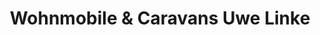 ---
title: "Wohnmobile & Caravans Uwe Linke"
url: /hornstorf/wohnmobile-und-caravans-uwe-linke/
shop: Wohnwagen
---